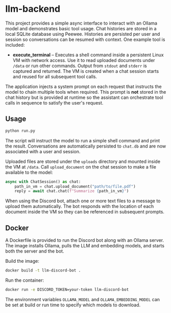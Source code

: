 # llm-backend

This project provides a simple async interface to interact with an Ollama model
and demonstrates basic tool usage. Chat histories are stored in a local SQLite
database using Peewee. Histories are persisted per user and session so
conversations can be resumed with context. One example tool is included:

* **execute_terminal** – Executes a shell command inside a persistent Linux VM
  with network access. Use it to read uploaded documents under ``/data`` or run
  other commands. Output from ``stdout`` and ``stderr`` is captured and
  returned. The VM is created when a chat session starts and reused for all
  subsequent tool calls.

The application injects a system prompt on each request that instructs the
model to chain multiple tools when required. This prompt is **not** stored in
the chat history but is provided at runtime so the assistant can orchestrate
tool calls in sequence to satisfy the user's request.

## Usage

```bash
python run.py
```

The script will instruct the model to run a simple shell command and print the result. Conversations are automatically persisted to `chat.db` and are now associated with a user and session.

Uploaded files are stored under the `uploads` directory and mounted inside the VM at `/data`. Call ``upload_document`` on the chat session to make a file available to the model:

```python
async with ChatSession() as chat:
    path_in_vm = chat.upload_document("path/to/file.pdf")
    reply = await chat.chat(f"Summarize {path_in_vm}")
```

When using the Discord bot, attach one or more text files to a message to
upload them automatically. The bot responds with the location of each document
inside the VM so they can be referenced in subsequent prompts.

## Docker

A Dockerfile is provided to run the Discord bot along with an Ollama server. The image installs Ollama, pulls the LLM and embedding models, and starts both the server and the bot.

Build the image:

```bash
docker build -t llm-discord-bot .
```

Run the container:

```bash
docker run -e DISCORD_TOKEN=your-token llm-discord-bot
```

The environment variables `OLLAMA_MODEL` and `OLLAMA_EMBEDDING_MODEL` can be set at build or run time to specify which models to download.
